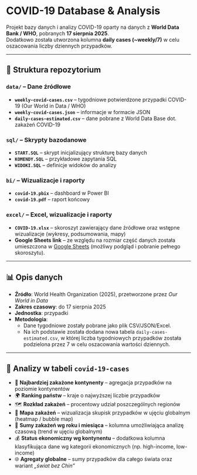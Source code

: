 
# COVID-19 Database & Analysis  

Projekt bazy danych i analizy COVID-19 oparty na danych z **World Data Bank / WHO**, pobranych **17 sierpnia 2025**.  
Dodatkowo została utworzona kolumna **daily cases (~weekly/7)** w celu oszacowania liczby dziennych przypadków.  

---

## 📂 Struktura repozytorium  

### `data/` – Dane źródłowe  
- **`weekly-covid-cases.csv`** – tygodniowe potwierdzone przypadki COVID-19 (Our World in Data / WHO)  
- **`weekly-covid-cases.json`** – informacje w formacie JSON  
- **`daily-cases-estimated.csv`** – dane pobrane z World Data Base dot. zakażeń COVID-19

### `sql/` – Skrypty bazodanowe  
- **`START.SQL`** – skrypt inicjalizujący strukturę bazy danych  
- **`KOMENDY.SQL`** – przykładowe zapytania SQL  
- **`WIDOKI.SQL`** – definicje widoków do analizy  

### `bi/` – Wizualizacje i raporty  
- **`covid-19.pbix`** – dashboard w Power BI  
- **`covid-19.pdf`** – raport końcowy  

### `excel/` – Excel, wizualizacje i raporty  
- **`COVID-19.xlsx`** – skoroszyt zawierający dane źródłowe oraz wstępne wizualizacje (wykresy, podsumowania, mapy)  
- **Google Sheets link** – ze względu na rozmiar część danych została umieszczona w [Google Sheets](https://docs.google.com/spreadsheets/d/1ntZAMt8HbZd1j3JeC8DSYsBIi5DcLBqu/edit?usp=sharing&ouid=111474341172328682512&rtpof=true&sd=true) (możliwy podgląd i pobranie pełnego skoroszytu).  

  
---

## 📊 Opis danych  

- **Źródło**: World Health Organization (2025), przetworzone przez *Our World in Data*  
- **Zakres czasowy**: do 17 sierpnia 2025  
- **Jednostka**: przypadki  
- **Metodologia**:  
  - Dane tygodniowe zostały pobrane jako plik CSV/JSON/Excel.  
  - Na ich podstawie została dodana nowa tabela `daily-cases-estimated.csv`, w której liczba tygodniowych przypadków została podzielona przez 7 w celu oszacowania wartości dziennych.  

---

## 🔎 Analizy w tabeli `covid-19-cases`  

- 📍 **Najbardziej zakażone kontynenty** – agregacja przypadków na poziomie kontynentów  
- 🌍 **Ranking państw** – kraje o najwyższej liczbie przypadków  
- 🗺️ **Rozkład zakażeń** – procentowy udział poszczególnych regionów  
- 🧭 **Mapa zakażeń** – wizualizacja skupisk przypadków w ujęciu globalnym (heatmap / bubble map)  
- 📅 **Sumy zakażeń wg roku i miesiąca** – kolumna umożliwiająca analizę czasową (trend w ujęciu globalnym)  
- 💰 **Status ekonomiczny wg kontynentu** – dodatkowa kolumna klasyfikująca dane wg kategorii ekonomicznych (np. high-income, low-income)  
- 🌐 **Agregaty globalne** – sumy przypadków dla całego świata oraz wariant *„świat bez Chin”*  

